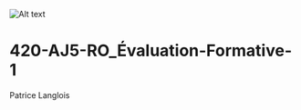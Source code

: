  ![Alt text](https://github.com/Plangloi/420-AJ5-RO_-Evaluation-Formative-1/blob/main/Docker_1/Photos/Screenshot1.png?raw=true)

# 420-AJ5-RO_Évaluation-Formative-1
Patrice Langlois


